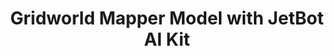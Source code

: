---
layout: about
title: Gridworld Mapper Model with JetBot AI Kit
skills: PyTorch, Convolutional Neural Network
advisor: Huy Tran
advisor_webpage: https://huytrtran.github.io/
year: 2022
year_accomplished: 2022
github: https://github.com/mht3/camera_to_gridworld/
slides: gridworld_mapper
---